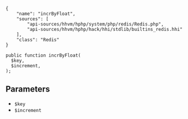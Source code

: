 ``` yamlmeta
{
    "name": "incrByFloat",
    "sources": [
        "api-sources/hhvm/hphp/system/php/redis/Redis.php",
        "api-sources/hhvm/hphp/hack/hhi/stdlib/builtins_redis.hhi"
    ],
    "class": "Redis"
}
```




``` Hack
public function incrByFloat(
  $key,
  $increment,
);
```




## Parameters




+ ` $key `
+ ` $increment `
<!-- HHAPIDOC -->
